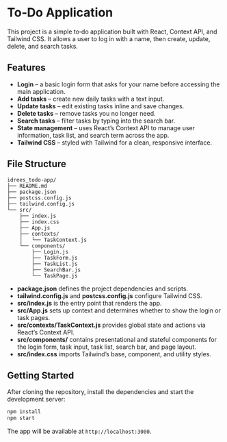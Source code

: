 # To‑Do Application

This project is a simple to‑do application built with React, Context API, and Tailwind CSS. It allows a user to log in with a name, then create, update, delete, and search tasks.

## Features

- **Login** – a basic login form that asks for your name before accessing the main application.
- **Add tasks** – create new daily tasks with a text input.
- **Update tasks** – edit existing tasks inline and save changes.
- **Delete tasks** – remove tasks you no longer need.
- **Search tasks** – filter tasks by typing into the search bar.
- **State management** – uses React’s Context API to manage user information, task list, and search term across the app.
- **Tailwind CSS** – styled with Tailwind for a clean, responsive interface.

## File Structure

```
idrees_todo-app/
├── README.md
├── package.json
├── postcss.config.js
├── tailwind.config.js
└── src/
    ├── index.js
    ├── index.css
    ├── App.js
    ├── contexts/
    │   └── TaskContext.js
    └── components/
        ├── Login.js
        ├── TaskForm.js
        ├── TaskList.js
        ├── SearchBar.js
        └── TaskPage.js
```

- **package.json** defines the project dependencies and scripts.
- **tailwind.config.js** and **postcss.config.js** configure Tailwind CSS.
- **src/index.js** is the entry point that renders the app.
- **src/App.js** sets up context and determines whether to show the login or task pages.
- **src/contexts/TaskContext.js** provides global state and actions via React’s Context API.
- **src/components/** contains presentational and stateful components for the login form, task input, task list, search bar, and page layout.
- **src/index.css** imports Tailwind’s base, component, and utility styles.

## Getting Started

After cloning the repository, install the dependencies and start the development server:

```bash
npm install
npm start
```

The app will be available at `http://localhost:3000`.
